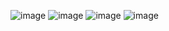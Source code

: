 ![image](https://github.com/KimMinJeong05/Portfolio/assets/55101567/b05df4d7-6c95-4f50-a523-4b2a309a9ef7)
![image](https://github.com/KimMinJeong05/Portfolio/assets/55101567/cc8ef13b-8065-4eef-b1c7-634744eb4609)
![image](https://github.com/KimMinJeong05/Portfolio/assets/55101567/07621179-2cff-456c-ae5e-d734b6c7cb94)
![image](https://github.com/KimMinJeong05/Portfolio/assets/55101567/503d4a68-67a2-4ea6-add7-c1de32547298)
